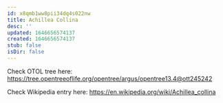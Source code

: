 ```yaml
---
id: x8qmb1ww8pii34dq4s022nw
title: Achillea Collina
desc: ''
updated: 1646656574137
created: 1646656574137
stub: false
isDir: false
---
```

Check OTOL tree here: https://tree.opentreeoflife.org/opentree/argus/opentree13.4@ott245242


Check Wikipedia entry here: https://en.wikipedia.org/wiki/Achillea_collina
